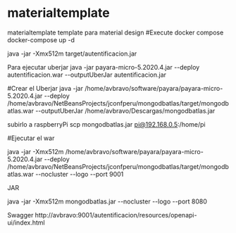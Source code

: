 # materialtemplate
materialtemplate template para material design
#Execute docker compose
docker-compose up -d

java -jar -Xmx512m target/autentificacion.jar 



Para ejecutar uberjar
java -jar payara-micro-5.2020.4.jar --deploy autentificacion.war --outputUberJar autentificacion.jar

#Crear  el Uberjar
java -jar   /home/avbravo/software/payara/payara-micro-5.2020.4.jar --deploy /home/avbravo/NetBeansProjects/jconfperu/mongodbatlas/target/mongodbatlas.war --outputUberJar /home/avbravo/Descargas/mongodbatlas.jar 


subirlo a raspberryPi
scp  mongodbatlas.jar pi@192.168.0.5:/home/pi




#Ejecutar el war

java -jar -Xmx512m /home/avbravo/software/payara/payara-micro-5.2020.4.jar  --deploy /home/avbravo/NetBeansProjects/jconfperu/mongodbatlas/target/mongodbatlas.war --nocluster --logo --port 9001


JAR

 java -jar -Xmx512m mongodbatlas.jar --nocluster --logo --port 8080

Swagger
http://avbravo:9001/autentificacion/resources/openapi-ui/index.html